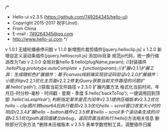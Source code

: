 /*
* Hello-ui v2.3.5 (https://github.com/749264345/hello-ui)
* Copyright 2015-2017 祝宇(Jnst).
* From China
* E-mail : 749264345@qq.com
* http://www.hello-ui.com
*/

v 1.0.1	无缝轮播悬停问题
v 1.1.0	新增图片裁剪插件[jquery.helloclip.js]
v 1.2.0	新增自定义滚动条插件[jquery.helloscroll.js]
				添加lib目录
				规范js代码，统一换行缩进改为Tab
v 2.0.0	全局对象hello
				$.hello(plugName,param);  //封装插件
				$.helloPlug.prototype.autoComplete = function(param){}; //扩展
v 2.1.1	扩展工具：生成随机色
				扩展插件：基于canvas纯前端实现验证码验证
v 2.2.0	扩展插件：小提示 tip
v 2.2.1	优化主页面
v 2.2.2  	修复jQuery获取当前文件路径的问题
				扩展$.hello('path'); //获取当前文件路径
v 2.3.0  	扩展内置方法
				格式化当前时间，年月日-时分秒-毫秒 - 时间戳 - 星期 - 季度
				$.hello('backToTop');  一键调用回到顶部
				$.hello('isLeapYear'); 判断指定某年是否为闰年
v 2.3.1  	提供压缩版本				 
v 2.3.2  	优化hello-clip 图片转base64后执行裁剪				 
v 2.3.3  	优化hello-scroll 窗口改变大小时的响应				 
v 2.3.4  	扩展hello-button插件				 
v 2.3.5  	修复hello-scroll 多个滚动条生成的问题	 
v 2.5.1  	优化path返回值
				建立debug，返回页面当前执行$.hello()方法相关信息
				删除部分冗余方法
				*删除未压缩版本
v 2.5.5  	表单字数控制工具，调整插件归属		  
